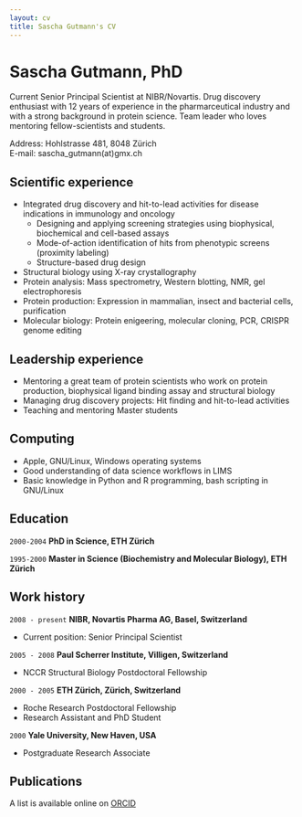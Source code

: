 ```yaml
---
layout: cv
title: Sascha Gutmann's CV
---
```

# Sascha Gutmann, PhD  
Current Senior Principal Scientist at NIBR/Novartis. Drug discovery enthusiast with 12 years of experience in the pharmarceutical industry and with a strong background in protein science. Team leader who loves mentoring fellow-scientists and students.

Address: Hohlstrasse 481, 8048 Zürich  
E-mail:  sascha_gutmann(at)gmx.ch

## Scientific experience

* Integrated drug discovery and hit-to-lead activities for disease indications in immunology and oncology
  + Designing and applying screening strategies using biophysical, biochemical and cell-based assays
  + Mode-of-action identification of hits from phenotypic screens (proximity labeling)
  + Structure-based drug design
* Structural biology using X-ray crystallography
* Protein analysis: Mass spectrometry, Western blotting, NMR, gel electrophoresis
* Protein production: Expression in mammalian, insect and bacterial cells, purification
* Molecular biology: Protein enigeering, molecular cloning, PCR, CRISPR genome editing

## Leadership experience

* Mentoring a great team of protein scientists who work on protein production, biophysical ligand binding assay and structural biology
* Managing drug discovery projects: Hit finding and hit-to-lead activities
* Teaching and mentoring Master students

## Computing

* Apple, GNU/Linux, Windows operating systems
* Good understanding of data science workflows in LIMS
* Basic knowledge in Python and R programming, bash scripting in GNU/Linux

## Education

`2000-2004`
__PhD in Science, ETH Zürich__

`1995-2000`
__Master in Science (Biochemistry and Molecular Biology), ETH Zürich__


## Work history

`2008 - present`
__NIBR, Novartis Pharma AG, Basel, Switzerland__

- Current position: Senior Principal Scientist

`2005 - 2008`
__Paul Scherrer Institute, Villigen, Switzerland__

- NCCR Structural Biology Postdoctoral Fellowship

`2000 - 2005`
__ETH Zürich, Zürich, Switzerland__

- Roche Research Postdoctoral Fellowship
- Research Assistant and PhD Student

`2000`
__Yale University, New Haven, USA__

- Postgraduate Research Associate


## Publications

A list is available online on [ORCID](https://orcid.org/0000-0002-4242-8510)


<!-- ### Footer

Last updated: November 2020 -->


